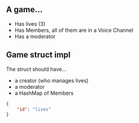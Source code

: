 ## A game...
- Has lives (3)
- Has Members, all of them are in a Voice Channel
- Has a moderator

## Game struct impl
The struct should have...
- a creator (who manages lives)
- a moderator
- a HashMap of Members 
```json
{
    "id": "lives"
}
```
